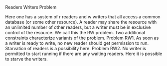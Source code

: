  Readers Writers Problem

Here one has a system of r readers and w writers that all access a common database
(or some other resource). A reader may share the resource with an unlimited number
of other readers, but a writer must be in exclusive control of the resource. We call
this the RW problem. Two additional constraints characterize variants of the problem.
Problem RW1. As soon as a writer is ready to write, no new reader should get
permission to run. Starvation of readers is a possibility here.
Problem RW2. No writer is permitted to start running if there are any waiting
readers. Here it is possible to starve the writers.
